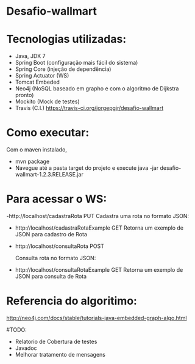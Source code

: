 # Desafio-wallmart

# Tecnologias utilizadas:
- Java, JDK 7
- Spring Boot (configuração mais fácil do sistema)
- Spring Core (injeção de dependência)
- Spring Actuator (WS)
- Tomcat Embeded
- Neo4j (NoSQL baseado em grapho e com o algoritmo de Dijkstra pronto)
- Mockito (Mock de testes)
- Travis (C.I.) https://travis-ci.org/jorgepgjr/desafio-wallmart

# Como executar:
Com o maven instalado, 
 - mvn package
 - Navegue até a pasta target do projeto e execute java -jar desafio-wallmart-1.2.3.RELEASE.jar

# Para acessar o WS:

-http://localhost/cadastraRota   PUT
  Cadastra uma rota no formato JSON:
    
- http://localhost/cadastraRotaExample GET
  Retorna um exemplo de JSON para cadastro de Rota

- http://localhost/consultaRota POST

  Consulta rota no formato JSON:
  
- http://localhost/consultaRotaExample GET
  Retorna um exemplo de JSON para consulta de Rota
  
# Referencia do algoritimo:
http://neo4j.com/docs/stable/tutorials-java-embedded-graph-algo.html

#TODO:
- Relatorio de Cobertura de testes
- Javadoc
- Melhorar tratamento de mensagens
